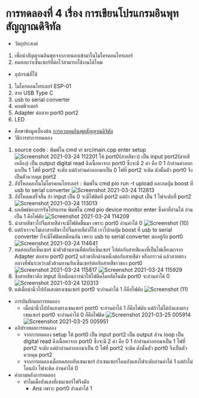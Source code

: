 # การทดลองที่ 4 เรื่อง การเขียนโปรแกรมอินพุทสัญญาณดิจิทัล
* วัตถุประสงค์
 1. เพื่อนำสัญญาณอินพุทจากภายนอกเข้ามาในไมโครคอนโทรเลอร์
 2. ทดสอบว่าเซ็นเซอร์ที่ต่อไว้สามารถใช้งานได้ไหม
* อุปกรณ์ที่ใช้
 1. ไมโครคอนโทรเลอร์ ESP-01
 2. สาย USB Type C
 3. usb to serial converter
 4. คอมพิวเตอร์ 
 5. Adapter ต่อสาย port0 port2
 6. LED 
* ศึกษาข้อมูลเบื้องต้น 
  [การควบคุมอินพุตสัญญาณดิจิตัล](https://www.ioxhop.com/article/67/esp32-%E0%B9%80%E0%B8%9A%E0%B8%B7%E0%B9%89%E0%B8%AD%E0%B8%87%E0%B8%95%E0%B9%89%E0%B8%99-%E0%B8%9A%E0%B8%97%E0%B8%97%E0%B8%B5%E0%B9%88-6-%E0%B8%81%E0%B8%B2%E0%B8%A3%E0%B8%84%E0%B8%A7%E0%B8%9A%E0%B8%84%E0%B8%B8%E0%B8%A1%E0%B8%AD%E0%B8%B4%E0%B8%99%E0%B8%9E%E0%B8%B8%E0%B8%95%E0%B9%80%E0%B8%AD%E0%B8%B2%E0%B8%95%E0%B9%8C%E0%B8%9E%E0%B8%B8%E0%B8%95%E0%B8%9E%E0%B8%B7%E0%B9%89%E0%B8%99%E0%B8%90%E0%B8%B2%E0%B8%99)
* วิธีการทำการทดลอง
 1. source code : พิมพ์ใน cmd vi src/main.cpp enter setup ![Screenshot 2021-03-24 112201](https://user-images.githubusercontent.com/80879651/112254474-40318380-8c93-11eb-84d7-9d262b2a39a9.png) ให้ port0(สายสีขาว) เป็น input port2(สายสีเหลือง) เป็น output digital read ดึงเนื้อหาจาก port0 ซึ่งจะมี 2 ค่า คือ 0 1 ถ้าอ่านค่าออกมาเป็น 1 ไฟที่ port2 จะดับ แต่ถ้าอ่านค่าออกมาเป็น 0 ไฟที่ port2 จะติด ดังนั้นตัว port0 จึงเป็นตัวควบคุม port2
 2. อัปโหลดลงในไมโครคอนโทรเลอร์ : พิมพ์ใน cmd pio run -t upload และกดปุ่ม boost ที่ usb to serial converter ![Screenshot 2021-03-24 112813](https://user-images.githubusercontent.com/80879651/112254993-0c0a9280-8c94-11eb-9d5c-5ac4b9918c31.png)
 3. อัปโหลดเสร็จสิ้น ถ้า input เป็น 0 จะมีไฟติดที port2 แต่ถ้า input เป็น 1 ไฟจะดับที่ port2 ![Screenshot 2021-03-24 113013](https://user-images.githubusercontent.com/80879651/112255195-51c75b00-8c94-11eb-8770-9de60afbe67b.png)
 4. ผลลัพธ์ของการรันโปรแกรม พิมพ์ใน cmd pio device monitor enter ซึ่งค่าที่อ่านได้ อ่านเป็น 1 คือไฟดับ ![Screenshot 2021-03-24 114209](https://user-images.githubusercontent.com/80879651/112256060-0746de00-8c96-11eb-8591-c182fa2e2b8c.png)
 5. นำสายสีขาวไปจิ้มสายสีดำจะมีไฟติดขึ้นมา เพราะ port0 อ่านค่าได้ 0 ![Screenshot (10)](https://user-images.githubusercontent.com/80879651/112255978-dcf52080-8c95-11eb-9cb9-8eb7bd4df8ac.png)
 6. แต่ถ้าเราจะไม่เอาสายสีขาวไปจิ้มสายสีดำก็ได้ เราไปกดปุ่ม boost ที่ usb to serial converter ก็จะมีไฟติดเหมือนกัน เพราะ usb to serial converter ต่ออยู่กับ port0 ![Screenshot 2021-03-24 114641](https://user-images.githubusercontent.com/80879651/112256599-a1a72180-8c96-11eb-8c28-50f122fa2f96.png)
 7. ทดสอบกับเซ็นเซอร์ นำตัวต้านทานที่ต่อกับเซ็นเซอร์ ไปต่อกับสายสีแดงที่เป็นไฟเลี้ยงมาจาก Adapter ต่อสาย port0 port2 แล้วขาอีกด้านหนึ่งต่อกับสายสีดำ หรือกราวด์ แล้วสายตรงกลางที่พันระหว่างตัวต้านทานกับเซ็นเซอร์ต่อกับสายสีขาวของ port0 ![Screenshot 2021-03-24 115817](https://user-images.githubusercontent.com/80879651/112258215-acfb4c80-8c98-11eb-88b2-0db805321106.png)
![Screenshot 2021-03-24 115929](https://user-images.githubusercontent.com/80879651/112258248-bf758600-8c98-11eb-81ee-6d2456946ef0.png)
 8. ซึ่งสายสีขาวคือ input ก็เหมือนการนำให้ไฟติดโดยอัตโนมัต port0 จะอ่านค่าได้ 0 ![Screenshot 2021-03-24 120313](https://user-images.githubusercontent.com/80879651/112258437-1aa77880-8c99-11eb-93f3-26b7041c4f48.png)
 9. แต่เมื่อนำนิ้วไปบังแสงตรงเซนเซอร์ port0 จะอ่านค่าได้ 1 ก็คือไฟดับ ![Screenshot (11)](https://user-images.githubusercontent.com/80879651/112258611-593d3300-8c99-11eb-817e-134a735e659a.png)
* การบันทึกผลการทดลอง
  * เมื่อนำนิ้วไปบังแสงตรงเซนเซอร์ port0 จะอ่านค่าได้ 1 ก็คือไฟดับ แต่ถ้าไม่ได้บังแสงตรงเซนเซอร์ port0 จะอ่านค่าได้ 0 ก็คือไฟติด 
![Screenshot 2021-03-25 005914](https://user-images.githubusercontent.com/80879651/112360949-727bc900-8d05-11eb-9b2f-e09c223ad45f.png)
![Screenshot 2021-03-25 005951](https://user-images.githubusercontent.com/80879651/112360956-73acf600-8d05-11eb-8195-69694427bd91.png)
* อภิปรายผลการทดลอง
  *  จากการทดลอง setup ให้ port0 เป็น input port2 เป็น output ส่วน loop เป็น digital read ดึงเนื้อหาจาก port0 ซึ่งจะมี 2 ค่า คือ 0 1 ถ้าอ่านค่าออกมาเป็น 1 ไฟที่ port2 จะดับ แต่ถ้าอ่านค่าออกมาเป็น 0 ไฟที่ port2 จะติด ดังนั้นตัว port0 จึงเป็นตัวควบคุม port2 
  *  จากการทดลองเมื่อทดสอบกับเซนเซอร์ ถ้าเซนเซอร์โดนบังแสงไฟจะดับอ่านค่าได้ 1 แต่ถ้าไม่โดนบัง ไฟจะติด อ่านค่าได้ 0
* คำถามหลังการทดลอง
  * ทำไมเมื่อบังแสงที่เซนเซอร์ไฟจึงดับ
    * Ans เพราะ port0 อ่่านค่าได้ 1
